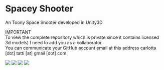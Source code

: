 Spacey Shooter
================

An Toony Space Shooter developed in Unity3D

IMPORTANT
<br>
To view the complete repository which is private since it contains licensed 3d models) I need to add you as a collaborator.
<br>
You can communicate your GitHub account email at this address carlotta [dot] tatti [at] gmail [dot] com


<img src=http://f.cl.ly/items/2j1W0i370s1z1E1k1p3d/Screenshot_2014-02-02-14-33-34.png>
<img src=http://f.cl.ly/items/423e2v3Q3O313y2E1k0c/Screenshot_2014-02-02-14-35-39.png>
<img src=http://f.cl.ly/items/1V3t0S0Z0K3u220P0w0o/Screenshot_2014-02-02-14-34-17.png>
<img src=http://f.cl.ly/items/2y0H030u2r252J3y1o3j/Screenshot_2014-02-02-14-34-04.png>

